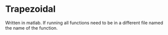 # Trapezoidal

Written in matlab. If running all functions need to be in a different file named the name of the function.
